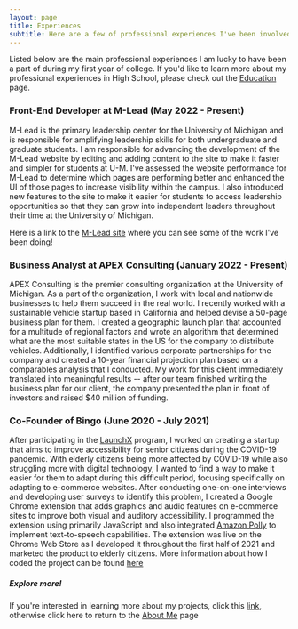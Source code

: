 ```yaml
---
layout: page
title: Experiences
subtitle: Here are a few of professional experiences I've been involved in
---
```


Listed below are the main professional experiences I am lucky to have been a part of during my first year of college. If you'd like to learn more about my professional experiences in High School, please check out the [Education](https://ronithgan.github.io/education/) page.

### Front-End Developer at M-Lead (May 2022 - Present)

M-Lead is the primary leadership center for the University of Michigan and is responsible for amplifying leadership skills for both undergraduate and graduate students. I am responsible for advancing the development of the M-Lead website by editing and adding content to the site to make it faster and simpler for students at U-M. I've assessed the website performance for M-Lead to determine which pages are performing better and enhanced the UI of those pages to increase visibility within the campus. I also introduced new features to the site to make it easier for students to access leadership opportunities so that they can grow into independent leaders throughout their time at the University of Michigan.

Here is a link to the [M-Lead site](https://mlead.umich.edu/) where you can see some of the work I've been doing!

### Business Analyst at APEX Consulting (January 2022 - Present)

APEX Consulting is the premier consulting organization at the University of Michigan. As a part of the organization, I work with local and nationwide businesses to help them succeed in the real world. I recently worked with a sustainable vehicle startup based in California and helped devise a 50-page business plan for them. I created a geographic launch plan that accounted for a multitude of regional factors and wrote an algorithm that determined what are the most suitable states in the US for the company to distribute vehicles. Additionally, I identified various corporate partnerships for the company and created a 10-year financial projection plan based on a comparables analysis that I conducted. My work for this client immediately translated into meaningful results -- after our team finished writing the business plan for our client, the company presented the plan in front of investors and raised $40 million of funding.


### Co-Founder of Bingo (June 2020 - July 2021)

After participating in the [LaunchX](https://launchx.com/) program, I worked on creating a startup that aims to improve accessibility for senior citizens during the COVID-19 pandemic. With elderly citizens being more affected by COVID-19 while also struggling more with digital technology, I wanted to find a way to make it easier for them to adapt during this difficult period, focusing specifically on adapting to e-commerce websites. After conducting one-on-one interviews and developing user surveys to identify this problem, I created a Google Chrome extension that adds graphics and audio features on e-commerce sites to improve both visual and auditory accessibility. I programmed the extension using primarily JavaScript and also integrated [Amazon Polly](https://aws.amazon.com/polly/) to implement text-to-speech capabilities. The extension was live on the Chrome Web Store as I developed it throughout the first half of 2021 and marketed the product to elderly citizens. More information about how I coded the project can be found [here](https://ronithgan.github.io/projects/)



##### Explore more!
If you're interested in learning more about my projects, click this [link](https://ronithgan.github.io/projects/), otherwise click here to return to the [About Me](https://ronithgan.github.io/aboutme/) page
